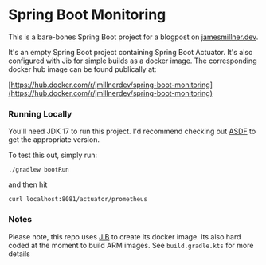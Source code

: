 # Spring Boot Monitoring

This is a bare-bones Spring Boot project for a blogpost on [jamesmillner.dev](https://jamesmillner.dev). 

It's an empty Spring Boot project containing Spring Boot Actuator. It's also configured with Jib for simple builds as a docker image. The corresponding
docker hub image can be found publically at:

[https://hub.docker.com/r/jmillnerdev/spring-boot-monitoring](https://hub.docker.com/r/jmillnerdev/spring-boot-monitoring)

### Running Locally

You'll need JDK 17 to run this project. I'd recommend checking out [ASDF](https://asdf-vm.com/) to get the appropriate version.

To test this out, simply run:

`./gradlew bootRun`

and then hit

`curl localhost:8081/actuator/prometheus`


### Notes

Please note, this repo uses [JIB](https://github.com/GoogleContainerTools/jib) to create its docker image. Its also hard coded 
at the moment to build ARM images. See `build.gradle.kts` for more details

